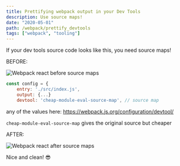 ```yaml
---
title: Prettifying webpack output in your Dev Tools
description: Use source maps!
date: "2020-05-01"
path: /webpack/prettify_devtools
tags: ["webpack", "tooling"]
---
```


If your dev tools source code looks like this,
you need source maps!

BEFORE:

![Webpack react before source maps](https://res.cloudinary.com/dvfhgkkpe/image/upload/v1590339104/lennythedev/webpack_react_before_source_maps.png)

```javascript
const config = {
	entry: './src/index.js',
	output: {...}
	devtool: 'cheap-module-eval-source-map', // source map
```

any of the values here:
https://webpack.js.org/configuration/devtool/

`cheap-module-eval-source-map` gives the original source but cheaper

AFTER:

![Webpack react after source maps](https://res.cloudinary.com/dvfhgkkpe/image/upload/v1590339104/lennythedev/webpack_react_after_source_maps.png)

Nice and clean! 😎
